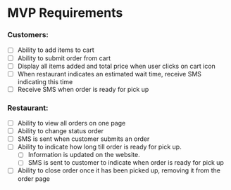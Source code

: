 # MVP Requirements

### Customers:
*   [ ] Ability to add items to cart
*   [ ] Ability to submit order from cart
*   [ ] Display all items added and total price when user clicks on cart icon
*   [ ] When restaurant indicates an estimated wait time, receive SMS indicating this time
*   [ ] Receive SMS when order is ready for pick up

### Restaurant:
*   [ ] Ability to view all orders on one page
*   [ ] Ability to change status order
*   [ ] SMS is sent when customer submits an order
*   [ ] Ability to indicate how long till order is ready for pick up.
  *   [ ] Information is updated on the website.
  *   [ ] SMS is sent to customer to indicate when order is ready for pick up
*   [ ] Ability to close order once it has been picked up, removing it from the order page 
